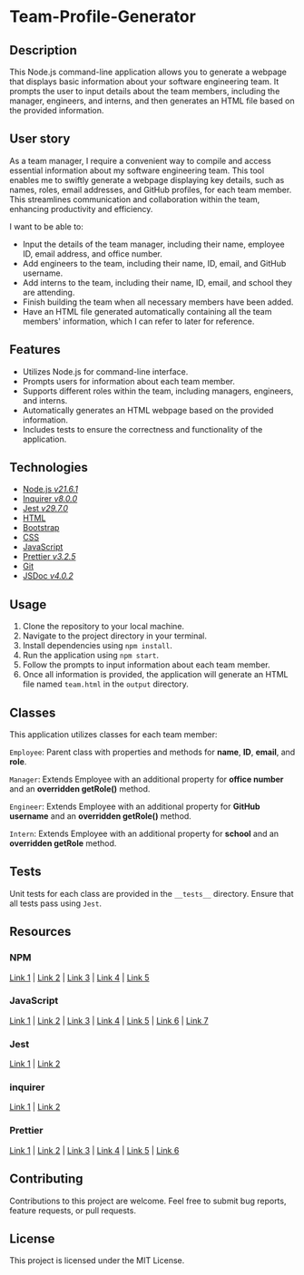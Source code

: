 # Team-Profile-Generator

## Description

This Node.js command-line application allows you to generate a webpage that displays basic information about your software engineering team. It prompts the user to input details about the team members, including the manager, engineers, and interns, and then generates an HTML file based on the provided information.

## User story

As a team manager, I require a convenient way to compile and access essential information about my software engineering team. This tool enables me to swiftly generate a webpage displaying key details, such as names, roles, email addresses, and GitHub profiles, for each team member. This streamlines communication and collaboration within the team, enhancing productivity and efficiency.

I want to be able to:

- Input the details of the team manager, including their name, employee ID, email address, and office number.
- Add engineers to the team, including their name, ID, email, and GitHub username.
- Add interns to the team, including their name, ID, email, and school they are attending.
- Finish building the team when all necessary members have been added.
- Have an HTML file generated automatically containing all the team members' information, which I can refer to later for reference.

## Features

- Utilizes Node.js for command-line interface.
- Prompts users for information about each team member.
- Supports different roles within the team, including managers, engineers, and interns.
- Automatically generates an HTML webpage based on the provided information.
- Includes tests to ensure the correctness and functionality of the application.

## Technologies
- [Node.js *v21.6.1*](https://nodejs.org/en)
- [Inquirer *v8.0.0*](https://www.npmjs.com/package/inquirer/v/8.0.0#documentation)
- [Jest *v29.7.0*](https://jestjs.io/)
- [HTML](https://html.com/)
- [Bootstrap](https://getbootstrap.com/)
- [CSS](https://www.w3.org/Style/CSS/Overview.en.html)
- [JavaScript](https://www.javascript.com/)
- [Prettier *v3.2.5*](https://prettier.io/)
- [Git](https://git-scm.com/)
- [JSDoc *v4.0.2*](https://jsdoc.app/)

## Usage

1. Clone the repository to your local machine.
2. Navigate to the project directory in your terminal.
3. Install dependencies using ```npm install```.
4. Run the application using ```npm start```.
5. Follow the prompts to input information about each team member.
6. Once all information is provided, the application will generate an HTML file named ```team.html``` in the ```output``` directory.

## Classes
This application utilizes classes for each team member:

```Employee```: Parent class with properties and methods for **name**, **ID**, **email**, and **role**.

```Manager```: Extends Employee with an additional property for **office number** and an **overridden getRole()** method.

```Engineer```: Extends Employee with an additional property for **GitHub username** and an **overridden getRole()** method.

```Intern```: Extends Employee with an additional property for **school** and an **overridden getRole** method.

## Tests

Unit tests for each class are provided in the ```__tests__``` directory. Ensure that all tests pass using ```Jest```.

## Resources

### NPM

[Link 1](https://www.geeksforgeeks.org/introduction-to-npm-scripts) | 
[Link 2](https://docs.npmjs.com/cli/v10/using-npm/scripts) | 
[Link 3](https://docs.npmjs.com/cli/v6/commands/npm-test) | 
[Link 4](https://docs.npmjs.com/cli/v6/commands/npm-start) | 
[Link 5](https://www.knowledgehut.com/blog/web-development/package-json-scripts-node-js)

### JavaScript

[Link 1](https://www.sohamkamani.com/javascript/enums/) | 
[Link 2](https://developer.mozilla.org/en-US/docs/Web/JavaScript/Reference/Classes/constructor) | 
[Link 3](https://developer.mozilla.org/en-US/docs/Web/JavaScript/Guide/Using_classes) | 
[Link 4](https://developer.mozilla.org/en-US/docs/Web/JavaScript/Reference/Classes) | 
[Link 5](https://developer.mozilla.org/en-US/docs/Web/JavaScript/Reference/Functions/set) | 
[Link 6](https://developer.mozilla.org/en-US/docs/Web/JavaScript/Reference/Classes/Static_initialization_blocks) | 
[Link 7](https://developer.mozilla.org/en-US/docs/Web/JavaScript/Reference/Classes/constructor#examples)

### Jest

[Link 1](https://jestjs.io/docs/cli#--testnamepatternregex) | 
[Link 2](https://jestjs.io/docs/configuration) 

### inquirer

[Link 1](https://github.com/sboudrias/Inquirer.js) | 
[Link 2](https://www.npmjs.com/package/inquirer/v/8.0.0) 

### Prettier

[Link 1](https://prettier.io/docs/en/configuration.html) | 
[Link 2](https://prettier.io/docs/en/options.html#print-width) | 
[Link 3](https://prettier.io/docs/en/options.) | 
[Link 4](html#:~:text=For%20readability%20we%20recommend%20against,up%20long%20lines%20for%20readability.) | 
[Link 5](https://stackoverflow.com/questions/45404823/how-to-remove-semicolons-in-prettier) | 
[Link 6](https://prettier.io/docs/en/ignore.html) 

## Contributing

Contributions to this project are welcome. Feel free to submit bug reports, feature requests, or pull requests.

## License

This project is licensed under the MIT License.